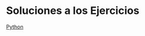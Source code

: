 # Soluciones a los Ejercicios

[Python](https://CursosPosgradoCCM.github.io/Ejercicios_Curso_CC/Python/README.md)
